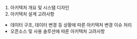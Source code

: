 1. 아키텍처 개요 및 시스템 디자인
2. 아키텍처 설계 고려사항
- 데이터 구조, 데이터 변경 등 상황에 따른 아키텍처 변경 이슈 처리
- 오픈소스 및 사용 솔루션에 따른 아키텍처 고려사항
